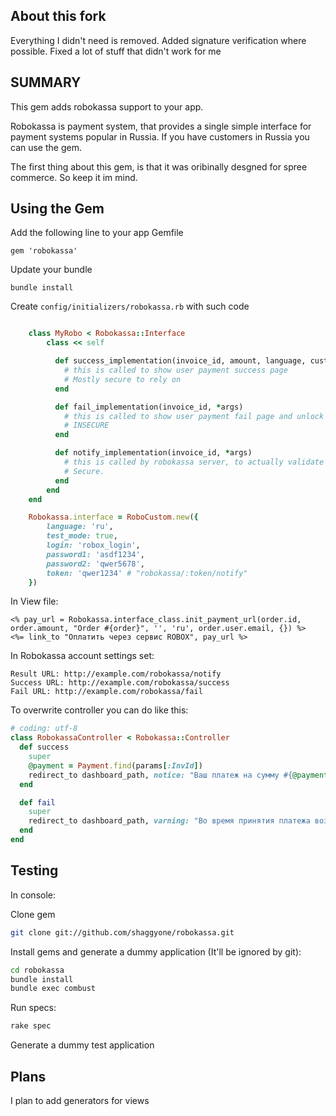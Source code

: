 About this fork
-------

Everything I didn't need is removed. Added signature verification where possible. Fixed a lot of stuff that didn't work for me

SUMMARY
-------

This gem adds robokassa support to your app.

Robokassa is payment system, that provides a single simple interface for payment systems popular in Russia.
If you have customers in Russia you can use the gem.

The first thing about this gem, is that it was oribinally desgned for spree commerce. So keep it im mind.


Using the Gem
-------------

Add the following line to your app Gemfile

    gem 'robokassa'

Update your bundle

    bundle install

Create `config/initializers/robokassa.rb` with such code

```ruby

    class MyRobo < Robokassa::Interface
        class << self

          def success_implementation(invoice_id, amount, language, custom_options)
            # this is called to show user payment success page
            # Mostly secure to rely on
          end

          def fail_implementation(invoice_id, *args)
            # this is called to show user payment fail page and unlock inventory stocks for order
            # INSECURE
          end

          def notify_implementation(invoice_id, *args)
            # this is called by robokassa server, to actually validate payment
            # Secure.
          end
        end
    end

    Robokassa.interface = RoboCustom.new({
        language: 'ru',
        test_mode: true,
        login: 'robox_login',
        password1: 'asdf1234',
        password2: 'qwer5678',
        token: 'qwer1234' # "robokassa/:token/notify"
    })
```

In View file:

```ERB
<% pay_url = Robokassa.interface_class.init_payment_url(order.id, order.amount, "Order #{order}", '', 'ru', order.user.email, {}) %>
<%= link_to "Оплатить через сервис ROBOX", pay_url %>
```

In Robokassa account settings set:

    Result URL: http://example.com/robokassa/notify
    Success URL: http://example.com/robokassa/success
    Fail URL: http://example.com/robokassa/fail


To overwrite controller you can do like this:

```ruby
# coding: utf-8
class RobokassaController < Robokassa::Controller
  def success
    super
    @payment = Payment.find(params[:InvId])
    redirect_to dashboard_path, notice: "Ваш платеж на сумму #{@payment.amount} руб. успешно принят. Спасибо!"
  end

  def fail
    super
    redirect_to dashboard_path, varning: "Во время принятия платежа возникла ошибка. Мы скоро разберемся!"
  end
end
```

Testing
-----
In console:

Clone gem
```bash
git clone git://github.com/shaggyone/robokassa.git
```

Install gems and generate a dummy application (It'll be ignored by git):
```bash
cd robokassa
bundle install
bundle exec combust
```

Run specs:
```bash
rake spec
```

Generate a dummy test application

Plans
-----

I plan to add generators for views
